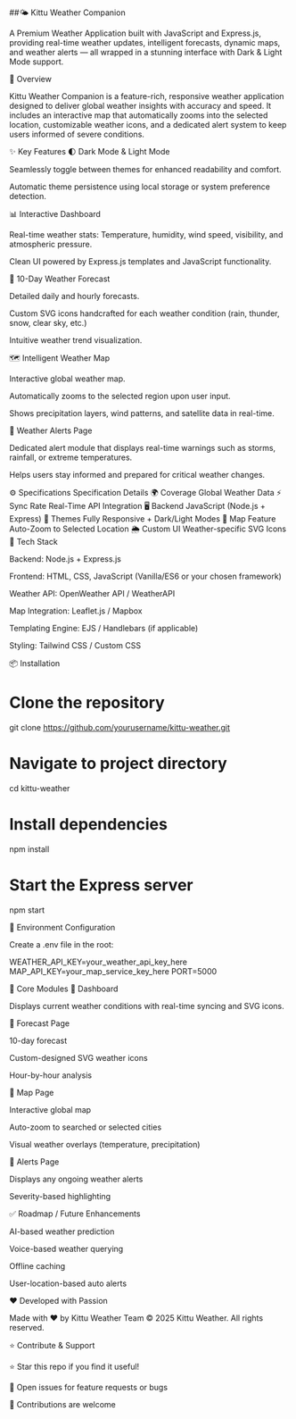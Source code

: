 ##🌤️ Kittu Weather Companion

A Premium Weather Application built with JavaScript and Express.js, providing real-time weather updates, intelligent forecasts, dynamic maps, and weather alerts — all wrapped in a stunning interface with Dark & Light Mode support.


🚀 Overview

Kittu Weather Companion is a feature-rich, responsive weather application designed to deliver global weather insights with accuracy and speed. It includes an interactive map that automatically zooms into the selected location, customizable weather icons, and a dedicated alert system to keep users informed of severe conditions.


✨ Key Features
🌓 Dark Mode & Light Mode

Seamlessly toggle between themes for enhanced readability and comfort.

Automatic theme persistence using local storage or system preference detection.

📊 Interactive Dashboard

Real-time weather stats: Temperature, humidity, wind speed, visibility, and atmospheric pressure.

Clean UI powered by Express.js templates and JavaScript functionality.

📅 10-Day Weather Forecast

Detailed daily and hourly forecasts.

Custom SVG icons handcrafted for each weather condition (rain, thunder, snow, clear sky, etc.)

Intuitive weather trend visualization.

🗺️ Intelligent Weather Map

Interactive global weather map.

Automatically zooms to the selected region upon user input.

Shows precipitation layers, wind patterns, and satellite data in real-time.

🚨 Weather Alerts Page

Dedicated alert module that displays real-time warnings such as storms, rainfall, or extreme temperatures.

Helps users stay informed and prepared for critical weather changes.

⚙️ Specifications
Specification	Details
🌍 Coverage	Global Weather Data
⚡ Sync Rate	Real-Time API Integration
🖥️ Backend	JavaScript (Node.js + Express)
🎨 Themes	Fully Responsive + Dark/Light Modes
📡 Map Feature	Auto-Zoom to Selected Location
🌦️ Custom UI	Weather-specific SVG Icons
🧠 Tech Stack

Backend: Node.js + Express.js

Frontend: HTML, CSS, JavaScript (Vanilla/ES6 or your chosen framework)

Weather API: OpenWeather API / WeatherAPI

Map Integration: Leaflet.js / Mapbox

Templating Engine: EJS / Handlebars (if applicable)

Styling: Tailwind CSS / Custom CSS

📦 Installation
# Clone the repository
git clone https://github.com/yourusername/kittu-weather.git

# Navigate to project directory
cd kittu-weather

# Install dependencies
npm install

# Start the Express server
npm start

🔧 Environment Configuration

Create a .env file in the root:

WEATHER_API_KEY=your_weather_api_key_here
MAP_API_KEY=your_map_service_key_here
PORT=5000

📸 Core Modules
🔹 Dashboard

Displays current weather conditions with real-time syncing and SVG icons.

🔹 Forecast Page

10-day forecast

Custom-designed SVG weather icons

Hour-by-hour analysis

🔹 Map Page

Interactive global map

Auto-zoom to searched or selected cities

Visual weather overlays (temperature, precipitation)

🔹 Alerts Page

Displays any ongoing weather alerts

Severity-based highlighting

✅ Roadmap / Future Enhancements

AI-based weather prediction

Voice-based weather querying

Offline caching

User-location-based auto alerts

❤️ Developed with Passion

Made with ❤️ by Kittu Weather Team
© 2025 Kittu Weather. All rights reserved.

⭐ Contribute & Support

⭐ Star this repo if you find it useful!

💬 Open issues for feature requests or bugs

🤝 Contributions are welcome


